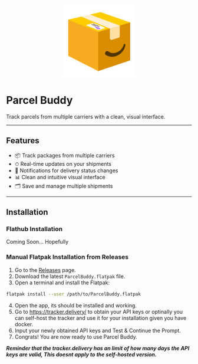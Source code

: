 <p align="center">
  <p align="center">
  <img src="https://github.com/astoko/ParcelBuddy/blob/main/parcelapp.png?raw=true" alt="ParcelBuddy Logo" width="200"/><br>
  <h1>Parcel Buddy</h1>
  Track parcels from multiple carriers with a clean, visual interface.
</p>

---

## Features

- 📦 Track packages from multiple carriers  
- ⏱ Real-time updates on your shipments  
- 🔔 Notifications for delivery status changes  
- 📊 Clean and intuitive visual interface  
- 🗂 Save and manage multiple shipments  

---

## Installation

### Flathub Installation

Coming Soon... Hopefully

### Manual Flatpak Installation from Releases

1. Go to the [Releases](https://github.com/your-username/parcelbuddy/releases) page.  
2. Download the latest `ParcelBuddy.flatpak` file.  
3. Open a terminal and install the Flatpak:

```bash
flatpak install --user /path/to/ParcelBuddy.flatpak
```
4. Open the app, its should be installed and working.
5. Go to https://tracker.delivery/ to obtain your API keys or optinally you can self-host the tracker and use it for your installation given you have docker.
6. Input your newly obtained API keys and Test & Continue the Prompt.
7. Congrats! You are now ready to use Parcel Buddy.

***Reminder that the tracker.delivery has an limit of how many days the API keys are valid, This doesnt apply to the self-hosted version.***
